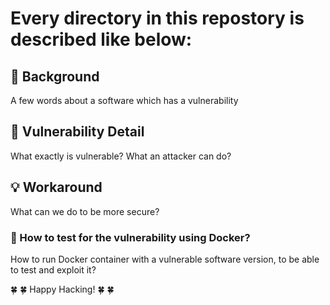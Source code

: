 # Every directory in this repostory is described like below:

## :mag_right: Background
A few words about a software which has a vulnerability

## :bug: Vulnerability Detail
What exactly is vulnerable? What an attacker can do? 

## :bulb: Workaround
What can we do to be more secure?

### :whale: How to test for the vulnerability using Docker?

How to run Docker container with a vulnerable software version, to be able to test and exploit it?

:four_leaf_clover: :four_leaf_clover: Happy Hacking! :four_leaf_clover: :four_leaf_clover:

